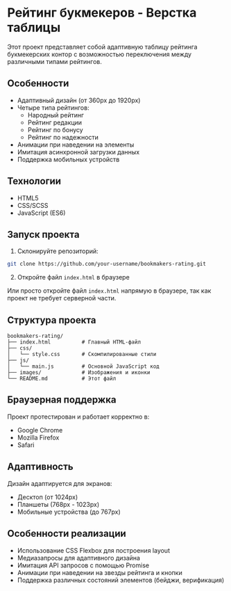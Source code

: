 # Рейтинг букмекеров - Верстка таблицы

Этот проект представляет собой адаптивную таблицу рейтинга букмекерских контор с возможностью переключения между различными типами рейтингов.

## Особенности

- Адаптивный дизайн (от 360px до 1920px)
- Четыре типа рейтингов:
  - Народный рейтинг
  - Рейтинг редакции
  - Рейтинг по бонусу
  - Рейтинг по надежности
- Анимации при наведении на элементы
- Имитация асинхронной загрузки данных
- Поддержка мобильных устройств

## Технологии

- HTML5
- CSS/SCSS
- JavaScript (ES6)

## Запуск проекта

1. Склонируйте репозиторий:
```bash
git clone https://github.com/your-username/bookmakers-rating.git
```

2. Откройте файл `index.html` в браузере

Или просто откройте файл `index.html` напрямую в браузере, так как проект не требует серверной части.

## Структура проекта

```
bookmakers-rating/
├── index.html          # Главный HTML-файл
├── css/
│   └── style.css       # Скомпилированные стили
├── js/
│   └── main.js         # Основной JavaScript код
├── images/             # Изображения и иконки
└── README.md           # Этот файл
```

## Браузерная поддержка

Проект протестирован и работает корректно в:
- Google Chrome
- Mozilla Firefox
- Safari

## Адаптивность

Дизайн адаптируется для экранов:
- Десктоп (от 1024px)
- Планшеты (768px - 1023px)
- Мобильные устройства (до 767px)

## Особенности реализации

- Использование CSS Flexbox для построения layout
- Медиазапросы для адаптивного дизайна
- Имитация API запросов с помощью Promise
- Анимации при наведении на звезды рейтинга и кнопки
- Поддержка различных состояний элементов (бейджи, верификация)
